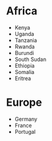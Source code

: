 # Africa
- Kenya
- Uganda
- Tanzania
- Rwanda
- Burundi
- South Sudan
- Ethiopia
- Somalia
- Eritrea

# Europe
- Germany
- France
- Portugal
